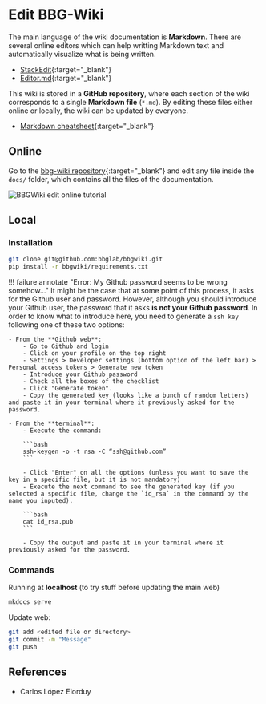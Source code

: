 # Edit BBG-Wiki

The main language of the wiki documentation is **Markdown**. There are several online editors which can help writting Markdown text and automatically visualize what is being written.

- [StackEdit](https://stackedit.io/app){:target="_blank"}
- [Editor.md](https://pandao.github.io/editor.md/en.html){:target="_blank"}

This wiki is stored in a **GitHub repository**, where each section of the wiki corresponds to a single **Markdown file** (`*.md`). By editing these files either online or locally, the wiki can be updated by everyone.

- [Markdown cheatsheet](https://quickref.me/markdown){:target="_blank"}

## Online

Go to the [bbg-wiki repository](https://github.com/bbglab/bbgwiki){:target="_blank"} and edit any file inside the `docs/` folder, which contains all the files of the documentation.

![BBGWiki edit online tutorial](assets/images/bbgwiki_edit_online.jpg)

## Local

### Installation

```bash
git clone git@github.com:bbglab/bbgwiki.git
pip install -r bbgwiki/requirements.txt
```

!!! failure annotate "Error: My Github password seems to be wrong somehow..."
    It might be the case that at some point of this process, it asks for the Github user and password. However, although you should introduce your Github user, the password that it asks **is not your Github password**. In order to know what to introduce here, you need to generate a `ssh key` following one of these two options:
    
    - From the **Github web**:
        - Go to Github and login
        - Click on your profile on the top right
        - Settings > Developer settings (bottom option of the left bar) > Personal access tokens > Generate new token
        - Introduce your Github password
        - Check all the boxes of the checklist
        - Click "Generate token".
        - Copy the generated key (looks like a bunch of random letters) and paste it in your terminal where it previously asked for the password.
    
    - From the **terminal**:
        - Execute the command:
        
        ```bash
        ssh-keygen -o -t rsa -C “ssh@github.com”
        ```

        - Click "Enter" on all the options (unless you want to save the key in a specific file, but it is not mandatory)
        - Execute the next command to see the generated key (if you selected a specific file, change the `id_rsa` in the command by the name you inputed).

        ```bash
        cat id_rsa.pub
        ```

        - Copy the output and paste it in your terminal where it previously asked for the password.



### Commands

Running at **localhost** (to try stuff before updating the main web)

```bash
mkdocs serve
```

Update web:

```bash
git add <edited file or directory>
git commit -m "Message"
git push
```

## References

- Carlos López Elorduy
